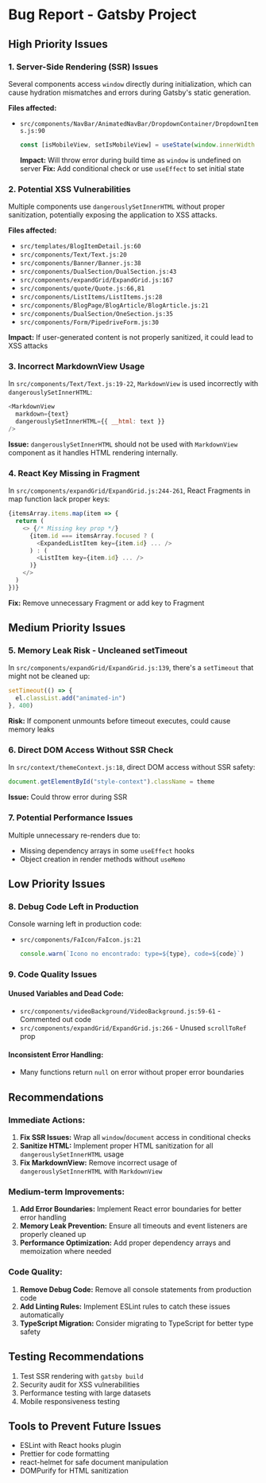 # Bug Report - Gatsby Project

## High Priority Issues

### 1. **Server-Side Rendering (SSR) Issues**
Several components access `window` directly during initialization, which can cause hydration mismatches and errors during Gatsby's static generation.

**Files affected:**
- `src/components/NavBar/AnimatedNavBar/DropdownContainer/DropdownItems.js:90`
  ```javascript
  const [isMobileView, setIsMobileView] = useState(window.innerWidth < 1200);
  ```
  **Impact:** Will throw error during build time as `window` is undefined on server
  **Fix:** Add conditional check or use `useEffect` to set initial state

### 2. **Potential XSS Vulnerabilities** 
Multiple components use `dangerouslySetInnerHTML` without proper sanitization, potentially exposing the application to XSS attacks.

**Files affected:**
- `src/templates/BlogItemDetail.js:60`
- `src/components/Text/Text.js:20`
- `src/components/Banner/Banner.js:38`
- `src/components/DualSection/DualSection.js:43`
- `src/components/expandGrid/ExpandGrid.js:167`
- `src/components/quote/Quote.js:66,81`
- `src/components/ListItems/ListItems.js:28`
- `src/components/BlogPage/BlogArticle/BlogArticle.js:21`
- `src/components/DualSection/OneSection.js:35`
- `src/components/Form/PipedriveForm.js:30`

**Impact:** If user-generated content is not properly sanitized, it could lead to XSS attacks

### 3. **Incorrect MarkdownView Usage**
In `src/components/Text/Text.js:19-22`, `MarkdownView` is used incorrectly with `dangerouslySetInnerHTML`:
```javascript
<MarkdownView
  markdown={text}
  dangerouslySetInnerHTML={{ __html: text }}
/>
```
**Issue:** `dangerouslySetInnerHTML` should not be used with `MarkdownView` component as it handles HTML rendering internally.

### 4. **React Key Missing in Fragment**
In `src/components/expandGrid/ExpandGrid.js:244-261`, React Fragments in map function lack proper keys:
```javascript
{itemsArray.items.map(item => {
  return (
    <> {/* Missing key prop */}
      {item.id === itemsArray.focused ? (
        <ExpandedListItem key={item.id} ... />
      ) : (
        <ListItem key={item.id} ... />
      )}
    </>
  )
})}
```
**Fix:** Remove unnecessary Fragment or add key to Fragment

## Medium Priority Issues

### 5. **Memory Leak Risk - Uncleaned setTimeout**
In `src/components/expandGrid/ExpandGrid.js:139`, there's a `setTimeout` that might not be cleaned up:
```javascript
setTimeout(() => {
  el.classList.add("animated-in")
}, 400)
```
**Risk:** If component unmounts before timeout executes, could cause memory leaks

### 6. **Direct DOM Access Without SSR Check**
In `src/context/themeContext.js:18`, direct DOM access without SSR safety:
```javascript
document.getElementById("style-context").className = theme
```
**Issue:** Could throw error during SSR

### 7. **Potential Performance Issues**
Multiple unnecessary re-renders due to:
- Missing dependency arrays in some `useEffect` hooks
- Object creation in render methods without `useMemo`

## Low Priority Issues

### 8. **Debug Code Left in Production**
Console warning left in production code:
- `src/components/FaIcon/FaIcon.js:21`
  ```javascript
  console.warn(`Icono no encontrado: type=${type}, code=${code}`)
  ```

### 9. **Code Quality Issues**

#### Unused Variables and Dead Code:
- `src/components/videoBackground/VideoBackground.js:59-61` - Commented out code
- `src/components/expandGrid/ExpandGrid.js:266` - Unused `scrollToRef` prop

#### Inconsistent Error Handling:
- Many functions return `null` on error without proper error boundaries

## Recommendations

### Immediate Actions:
1. **Fix SSR Issues:** Wrap all `window`/`document` access in conditional checks
2. **Sanitize HTML:** Implement proper HTML sanitization for all `dangerouslySetInnerHTML` usage
3. **Fix MarkdownView:** Remove incorrect usage of `dangerouslySetInnerHTML` with `MarkdownView`

### Medium-term Improvements:
1. **Add Error Boundaries:** Implement React error boundaries for better error handling
2. **Memory Leak Prevention:** Ensure all timeouts and event listeners are properly cleaned up
3. **Performance Optimization:** Add proper dependency arrays and memoization where needed

### Code Quality:
1. **Remove Debug Code:** Remove all console statements from production code
2. **Add Linting Rules:** Implement ESLint rules to catch these issues automatically
3. **TypeScript Migration:** Consider migrating to TypeScript for better type safety

## Testing Recommendations
1. Test SSR rendering with `gatsby build`
2. Security audit for XSS vulnerabilities
3. Performance testing with large datasets
4. Mobile responsiveness testing

## Tools to Prevent Future Issues
- ESLint with React hooks plugin
- Prettier for code formatting
- react-helmet for safe document manipulation
- DOMPurify for HTML sanitization